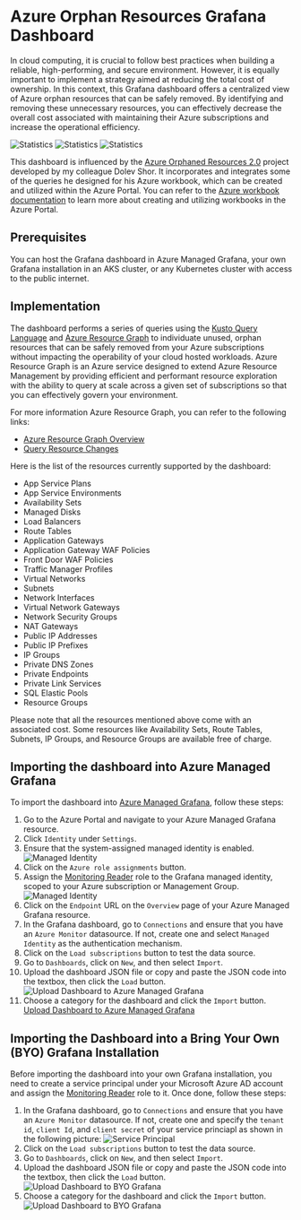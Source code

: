 # Azure Orphan Resources Grafana Dashboard

In cloud computing, it is crucial to follow best practices when building a reliable, high-performing, and secure environment. However, it is equally important to implement a strategy aimed at reducing the total cost of ownership. In this context, this Grafana dashboard offers a centralized view of Azure orphan resources that can be safely removed. By identifying and removing these unnecessary resources, you can effectively decrease the overall cost associated with maintaining their Azure subscriptions and increase the operational efficiency.

![Statistics](./images/row-overview.png)
![Statistics](./images/row-statistics.png)
![Statistics](./images/row-managed-disks.png)

This dashboard is influenced by the [Azure Orphaned Resources 2.0](https://github.com/dolevshor/azure-orphan-resources/tree/main) project developed by my colleague Dolev Shor. It incorporates and integrates some of the queries he designed for his Azure workbook, which can be created and utilized within the Azure Portal. You can refer to the [Azure workbook documentation](https://learn.microsoft.com/en-us/azure/azure-monitor/visualize/workbooks-overview) to learn more about creating and utilizing workbooks in the Azure Portal.

## Prerequisites

You can host the Grafana dashboard in Azure Managed Grafana, your own Grafana installation in an AKS cluster, or any Kubernetes cluster with access to the public internet.

## Implementation

The dashboard performs a series of queries using the [Kusto Query Language](https://learn.microsoft.com/en-us/azure/data-explorer/kusto/query/) and [Azure Resource Graph](https://learn.microsoft.com/en-us/azure/governance/resource-graph/overview) to individuate unused, orphan resources that can be safely removed from your Azure subscriptions without impacting the operability of your cloud hosted workloads. Azure Resource Graph is an Azure service designed to extend Azure Resource Management by providing efficient and performant resource exploration with the ability to query at scale across a given set of subscriptions so that you can effectively govern your environment.

For more information Azure Resource Graph, you can refer to the following links:

- [Azure Resource Graph Overview](https://learn.microsoft.com/en-us/azure/governance/resource-graph/overview)
- [Query Resource Changes](https://learn.microsoft.com/en-us/azure/governance/resource-graph/how-to/get-resource-changes)

Here is the list of the resources currently supported by the dashboard:

- App Service Plans
- App Service Environments
- Availability Sets
- Managed Disks
- Load Balancers
- Route Tables
- Application Gateways
- Application Gateway WAF Policies
- Front Door WAF Policies
- Traffic Manager Profiles
- Virtual Networks
- Subnets
- Network Interfaces
- Virtual Network Gateways
- Network Security Groups
- NAT Gateways
- Public IP Addresses
- Public IP Prefixes
- IP Groups
- Private DNS Zones
- Private Endpoints
- Private Link Services
- SQL Elastic Pools
- Resource Groups

Please note that all the resources mentioned above come with an associated cost. Some resources like Availability Sets, Route Tables, Subnets, IP Groups, and Resource Groups are available free of charge.

## Importing the dashboard into Azure Managed Grafana

To import the dashboard into [Azure Managed Grafana](https://learn.microsoft.com/en-us/azure/managed-grafana/overview), follow these steps:

1. Go to the Azure Portal and navigate to your Azure Managed Grafana resource.
2. Click `Identity` under `Settings`.
3. Ensure that the system-assigned managed identity is enabled.
  ![Managed Identity](./images/managed-grafana-managed-identity.png)
4. Click on the `Azure role assignments` button.
5. Assign the [Monitoring Reader](https://learn.microsoft.com/en-us/azure/azure-monitor/roles-permissions-security#monitoring-reader) role to the Grafana managed identity, scoped to your Azure subscription or Management Group.
  ![Managed Identity](./images/add-role-assignment.png)
6. Click on the `Endpoint` URL on the `Overview` page of your Azure Managed Grafana resource.
7. In the Grafana dashboard, go to `Connections` and ensure that you have an `Azure Monitor` datasource. If not, create one and select `Managed Identity` as the authentication mechanism.
8. Click on the `Load subscriptions` button to test the data source.
9. Go to `Dashboards`, click on `New`, and then select `Import`.
10. Upload the dashboard JSON file or copy and paste the JSON code into the textbox, then click the `Load` button.
  ![Upload Dashboard to Azure Managed Grafana](./images/managed-grafana-import-dashboard-01.png)
11. Choose a category for the dashboard and click the `Import` button.
  [Upload Dashboard to Azure Managed Grafana](./images/managed-grafana-import-dashboard-02.png)

## Importing the Dashboard into a Bring Your Own (BYO) Grafana Installation

Before importing the dashboard into your own Grafana installation, you need to create a service principal under your Microsoft Azure AD account and assign the [Monitoring Reader](https://learn.microsoft.com/en-us/azure/azure-monitor/roles-permissions-security#monitoring-reader) role to it. Once done, follow these steps:

1. In the Grafana dashboard, go to `Connections` and ensure that you have an `Azure Monitor` datasource. If not, create one and specify the `tenant id`, `client Id`, and `client secret` of your service princiapl as shown in the following picture:
  ![Service Principal](./images/byo-grafana-service-principal-login.png)
2. Click on the `Load subscriptions` button to test the data source.
3. Go to `Dashboards`, click on `New`, and then select `Import`.
4. Upload the dashboard JSON file or copy and paste the JSON code into the textbox, then click the `Load` button.
  ![Upload Dashboard to BYO Grafana](./images/byo-grafana-import-dashboard-01.png)
5. Choose a category for the dashboard and click the `Import` button.
  ![Upload Dashboard to BYO Grafana](./images/byo-grafana-import-dashboard-02.png)

